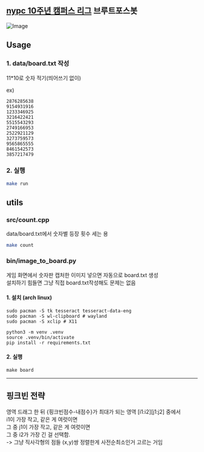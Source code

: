 ## [nypc 10주년 캠퍼스 리그](https://nypc10th-cb-event.xvive.link/) 브루트포스봇

![Image](https://github.com/user-attachments/assets/f8feb7d4-51d5-4d77-bcb1-ad52843ac8d4)

## Usage

### 1. data/board.txt 작성   
11*10로 숫자 적기(띄어쓰기 없이)   

ex)   
```
2876285638
9154931916
1233346925
3216422421
5515543293
2749166953
2522921129
3273759573
9565865555
8461542573
3857217479
```

### 2. 실행   
```bash
make run
```


## utils
### src/count.cpp
data/board.txt에서 숫자별 등장 횟수 세는 용
```bash
make count
```

### bin/image_to_board.py
게임 화면에서 숫자판 캡처한 이미지 넣으면 자동으로 board.txt 생성   
설치하기 힘들면 그냥 직접 board.txt작성해도 문제는 없음

#### 1. 설치 (arch linux)
```
sudo pacman -S tk tesseract tesseract-data-eng
sudo pacman -S wl-clipboard # wayland
sudo pacman -S xclip # X11

python3 -m venv .venv
source .venv/bin/activate
pip install -r requirements.txt
```

#### 2. 실행
```
make board
```

---

## 핑크빈 전략
영역 드래그 한 뒤 {핑크빈점수-내점수}가 최대가 되는 영역 \[i1:i2\]\[j1:j2\] 중에서   
    i1이 가장 작고, 같은 게 여럿이면   
    그 중 j1이 가장 작고, 같은 게 여럿이면   
    그 중 i2가 가장 긴 걸 선택함.   
    -> 그냥 직사각형의 점들 (x,y)쌍 정렬한게 사전순최소인거 고르는 거임   
